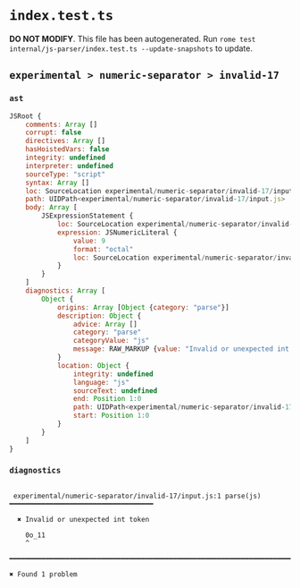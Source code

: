 # `index.test.ts`

**DO NOT MODIFY**. This file has been autogenerated. Run `rome test internal/js-parser/index.test.ts --update-snapshots` to update.

## `experimental > numeric-separator > invalid-17`

### `ast`

```javascript
JSRoot {
	comments: Array []
	corrupt: false
	directives: Array []
	hasHoistedVars: false
	integrity: undefined
	interpreter: undefined
	sourceType: "script"
	syntax: Array []
	loc: SourceLocation experimental/numeric-separator/invalid-17/input.js 1:0-2:0
	path: UIDPath<experimental/numeric-separator/invalid-17/input.js>
	body: Array [
		JSExpressionStatement {
			loc: SourceLocation experimental/numeric-separator/invalid-17/input.js 1:0-1:5
			expression: JSNumericLiteral {
				value: 9
				format: "octal"
				loc: SourceLocation experimental/numeric-separator/invalid-17/input.js 1:0-1:5
			}
		}
	]
	diagnostics: Array [
		Object {
			origins: Array [Object {category: "parse"}]
			description: Object {
				advice: Array []
				category: "parse"
				categoryValue: "js"
				message: RAW_MARKUP {value: "Invalid or unexpected int token"}
			}
			location: Object {
				integrity: undefined
				language: "js"
				sourceText: undefined
				end: Position 1:0
				path: UIDPath<experimental/numeric-separator/invalid-17/input.js>
				start: Position 1:0
			}
		}
	]
}
```

### `diagnostics`

```

 experimental/numeric-separator/invalid-17/input.js:1 parse(js) ━━━━━━━━━━━━━━━━━━━━━━━━━━━━━━━━━━━━

  ✖ Invalid or unexpected int token

    0o_11
    ^

━━━━━━━━━━━━━━━━━━━━━━━━━━━━━━━━━━━━━━━━━━━━━━━━━━━━━━━━━━━━━━━━━━━━━━━━━━━━━━━━━━━━━━━━━━━━━━━━━━━━

✖ Found 1 problem

```
